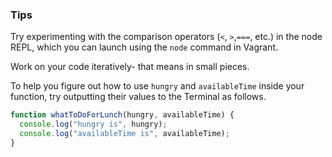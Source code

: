 ### Tips

Try experimenting with the comparison operators (`<`, `>`,`===`, etc.) in the node REPL, which you can launch using the `node` command in Vagrant.

Work on your code iteratively- that means in small pieces.

To help you figure out how to use `hungry` and `availableTime` inside your function, try outputting their values to the Terminal as follows.

```javascript
function whatToDoForLunch(hungry, availableTime) {
  console.log("hungry is", hungry);
  console.log("availableTime is", availableTime);
}
```